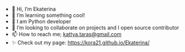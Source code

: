 - 👋 Hi, I’m Ekaterina
- 👀 I’m learning something cool! 
- 🌱 I am Python developer 
- 💞️ I’m looking to collaborate on projects and I open source contributor
- 📫 How to reach me; kattya.taras@gmail.com
- :sparkles: Check out my page: https://kora21.github.io/Ekaterina/

<!---
kora21/kora21 is a ✨ special ✨ repository because its `README.md` (this file) appears on your GitHub profile.
You can click the Preview link to take a look at your changes.
--->
